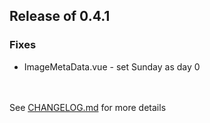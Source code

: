 <h2>Release of 0.4.1</h2>

### Fixes
+ ImageMetaData.vue - set Sunday as day 0

<br><br>See <a href='https://github.com/mrjackwills/leafcast_vue/blob/main/CHANGELOG.md'>CHANGELOG.md</a> for more details<br>